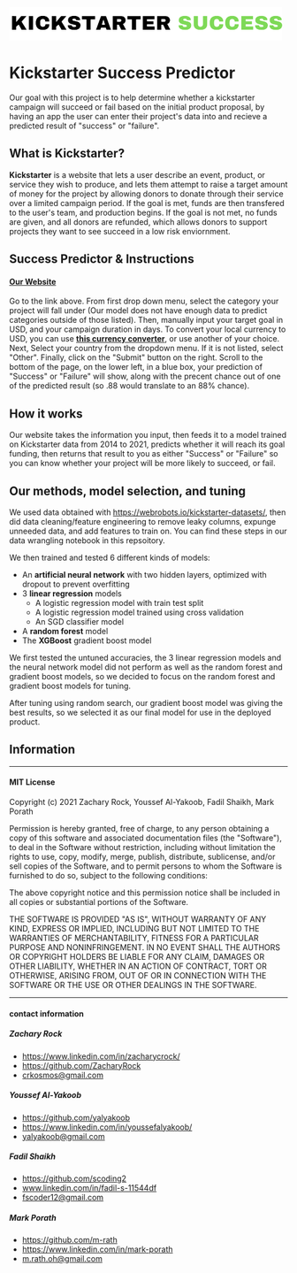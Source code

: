 ![image](https://github.com/Build-Week-Kickstarter-Success-2021/Kickstarter_Success/blob/main/predictor_app/static/images/kickstarter.png)

# Kickstarter Success Predictor

Our goal with this project is to help determine whether a kickstarter campaign will succeed or fail based on the initial product proposal, by having an app the user can enter their project's data into and recieve a predicted result of "success" or "failure".

## What is Kickstarter?

**Kickstarter** is a website that lets a user describe an event, product, or service they wish to produce, and lets them attempt to raise a target amount of money for the project by allowing donors to donate through their service over a limited campaign period.  If the goal is met, funds are then transfered to the user's team, and production begins.  If the goal is not met, no funds are given, and all donors are refunded, which allows donors to support projects they want to see succeed in a low risk enviornment.

## Success Predictor & Instructions

#### **[Our Website](https://kickstarter--predictor-rasp.herokuapp.com)**

Go to the link above.  From first drop down menu, select the category your project will fall under (Our model does not have enough data to predict categories outside of those listed).  Then, manually input your target goal in USD, and your campaign duration in days.  To convert your local currency to USD, you can use **[this currency converter](https://finance.yahoo.com/currency-converter)**, or use another of your choice.  Next, Select your country from the dropdown menu.  If it is not listed, select "Other".  Finally, click on the "Submit" button on the right.  Scroll to the bottom of the page, on the lower left, in a blue box, your prediction of "Success" or "Failure" will show, along with the precent chance out of one of the predicted result (so .88 would translate to an 88% chance).

## How it works

Our website takes the information you input, then feeds it to a model trained on Kickstarter data from 2014 to 2021, predicts whether it will reach its goal funding, then returns that result to you as either "Success" or "Failure" so you can know whether your project will be more likely to succeed, or fail.

## Our methods, model selection, and tuning

We used data obtained with https://webrobots.io/kickstarter-datasets/, then did data cleaning/feature engineering to remove leaky columns, expunge unneeded data, and add features to train on.  You can find these steps in our data wrangling notebook in this repsoitory.

We then trained and tested 6 different kinds of models:

* An **artificial neural network** with two hidden layers, optimized with dropout to prevent overfitting
* 3 **linear regression** models
    * A logistic regression model with train test split
    * A logistic regression model trained using cross validation
    * An SGD classifier model
* A **random forest** model
* The **XGBoost** gradient boost model

We first tested the untuned accuracies, the 3 linear regression models and the neural network model did not perform as well as the random forest and gradient boost models, so we decided to focus on the random forest and gradient boost models for tuning.

After tuning using random search, our gradient boost model was giving the best results, so we selected it as our final model for use in the deployed product.

## Information

---

#### MIT License

Copyright (c) 2021 Zachary Rock, Youssef Al-Yakoob, Fadil Shaikh, Mark Porath

Permission is hereby granted, free of charge, to any person obtaining a copy
of this software and associated documentation files (the "Software"), to deal
in the Software without restriction, including without limitation the rights
to use, copy, modify, merge, publish, distribute, sublicense, and/or sell
copies of the Software, and to permit persons to whom the Software is
furnished to do so, subject to the following conditions:

The above copyright notice and this permission notice shall be included in all
copies or substantial portions of the Software.

THE SOFTWARE IS PROVIDED "AS IS", WITHOUT WARRANTY OF ANY KIND, EXPRESS OR
IMPLIED, INCLUDING BUT NOT LIMITED TO THE WARRANTIES OF MERCHANTABILITY,
FITNESS FOR A PARTICULAR PURPOSE AND NONINFRINGEMENT. IN NO EVENT SHALL THE
AUTHORS OR COPYRIGHT HOLDERS BE LIABLE FOR ANY CLAIM, DAMAGES OR OTHER
LIABILITY, WHETHER IN AN ACTION OF CONTRACT, TORT OR OTHERWISE, ARISING FROM,
OUT OF OR IN CONNECTION WITH THE SOFTWARE OR THE USE OR OTHER DEALINGS IN THE
SOFTWARE.

---

#### contact information

##### Zachary Rock

* https://www.linkedin.com/in/zacharycrock/
* https://github.com/ZacharyRock
* crkosmos@gmail.com

##### Youssef Al-Yakoob

* https://github.com/yalyakoob
* https://www.linkedin.com/in/youssefalyakoob/
* yalyakoob@gmail.com

##### Fadil Shaikh

* https://github.com/scoding2
* www.linkedin.com/in/fadil-s-11544df
* fscoder12@gmail.com


##### Mark Porath

* https://github.com/m-rath
* https://www.linkedin.com/in/mark-porath
* m.rath.oh@gmail.com
